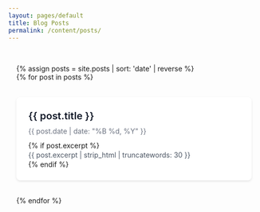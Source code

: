 ```yaml
---
layout: pages/default
title: Blog Posts
permalink: /content/posts/
---
```


<div class="posts-container">
    {% assign posts = site.posts | sort: 'date' | reverse %}
    <div class="posts-grid">
        {% for post in posts %}
        <article class="post-card">
            <a href="{{ post.url | relative_url }}" class="post-card-link">
                <div class="post-card-content">
                    <h2 class="post-card-title">{{ post.title }}</h2>
                    <time class="post-card-date">{{ post.date | date: "%B %d, %Y" }}</time>
                    {% if post.excerpt %}
                    <p class="post-card-excerpt">{{ post.excerpt | strip_html | truncatewords: 30 }}</p>
                    {% endif %}
                </div>
            </a>
        </article>
        {% endfor %}
    </div>
</div>

<style>
.posts-container {
    max-width: 1200px;
    margin: 0 auto;
    padding: 2rem 1rem;
}

.posts-grid {
    display: grid;
    grid-template-columns: repeat(auto-fill, minmax(300px, 1fr));
    gap: 2rem;
}

.post-card {
    background: white;
    border-radius: 0.5rem;
    overflow: hidden;
    box-shadow: 0 2px 4px rgba(0, 0, 0, 0.1);
    transition: transform 0.2s ease, box-shadow 0.2s ease;
}

.post-card:hover {
    transform: translateY(-4px);
    box-shadow: 0 4px 8px rgba(0, 0, 0, 0.15);
}

.post-card-link {
    text-decoration: none;
    color: inherit;
    display: block;
    height: 100%;
}

.post-card-content {
    padding: 1.5rem;
    display: flex;
    flex-direction: column;
    height: 100%;
}

.post-card-title {
    font-size: 1.25rem;
    font-weight: 600;
    margin: 0 0 0.5rem 0;
    color: #111827;
    line-height: 1.4;
}

.post-card-date {
    font-size: 0.875rem;
    color: #6b7280;
    margin-bottom: 0.75rem;
}

.post-card-excerpt {
    font-size: 0.875rem;
    color: #4b5563;
    margin: 0;
    line-height: 1.5;
}

@media (max-width: 768px) {
    .posts-grid {
        grid-template-columns: 1fr;
    }
    
    .post-card {
        margin-bottom: 1rem;
    }
}
</style> 